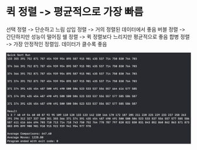 # 퀵 정렬 -> 평균적으로 가장 빠름
  선택 정렬 -> 단순하고 느림
  삽입 정렬 -> 거의 정렬된 데이터에서 좋음
  버블 정렬 -> 간단하지만 성능이 떨어짐
  쉘 정렬 -> 퀵 정렬보다 느리지만 평균적으로 좋음
  합병 정렬 -> 가장 안정적인 정렬임. 데이터가 클수록 좋음

  ![](./QuickSortResult.png)



